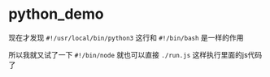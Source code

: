 # python_demo
现在才发现 `#!/usr/local/bin/python3` 这行和 `#!/bin/bash` 是一样的作用

所以我就又试了一下 `#!/bin/node` 就也可以直接 `./run.js` 这样执行里面的js代码了